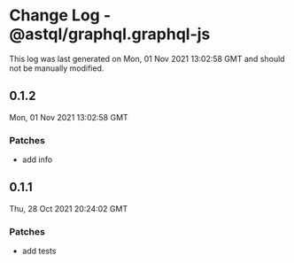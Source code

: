 # Change Log - @astql/graphql.graphql-js

This log was last generated on Mon, 01 Nov 2021 13:02:58 GMT and should not be manually modified.

## 0.1.2
Mon, 01 Nov 2021 13:02:58 GMT

### Patches

- add info

## 0.1.1
Thu, 28 Oct 2021 20:24:02 GMT

### Patches

- add tests


